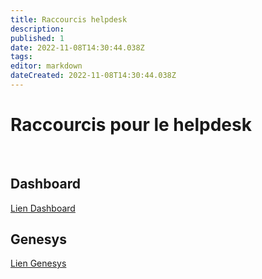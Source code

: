 ```yaml
---
title: Raccourcis helpdesk
description: 
published: 1
date: 2022-11-08T14:30:44.038Z
tags: 
editor: markdown
dateCreated: 2022-11-08T14:30:44.038Z
---
```


# Raccourcis pour le helpdesk
 
## Dashboard
[Lien Dashboard](https://webapp.brightmetrics.com/UI-2/pages/Dashboard.aspx?dashtoken=0f93b9c7-c331-4ef5-bbf1-4827188c1f4b/6a667aa8-0553-46a2-8912-b0492d91b089#0f93b9c7-c331-4ef5-bbf1-4827188c1f4b/fullscreen)

## Genesys

[Lien Genesys](https://login.mypurecloud.de/?rid=fTXzhhnydNeUUwWbakiW_XB4LTyLlAlc60jU6K-I7Kk#/authenticate)
